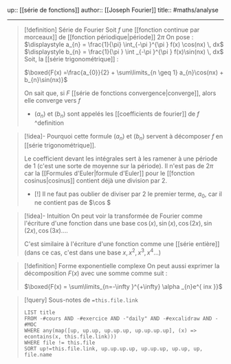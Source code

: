 up:: [[série de fonctions]]
author:: [[Joseph Fourier]]
title::
#maths/analyse 

---

> [!definition] Série de Fourier
> Soit $f$ une [[fonction continue par morceaux]] de [[fonction périodique|période]] $2\pi$
> On pose :
> $\displaystyle a_{n} = \frac{1}{\pi} \int_{-\pi }^{\pi } f(x) \cos(nx) \, dx$
> $\displaystyle b_{n} = \frac{1}{\pi } \int _{-\pi }^{\pi } f(x)\sin(nx) \, dx$
> Soit, la [[série trigonométrique]] :
> 
> $\boxed{F(x) =\frac{a_{0}}{2} + \sum\limits_{n \geq 1} a_{n}\cos(nx) + b_{n}\sin(nx)}$
> 
> On sait que, si $F$ [[série de fonctions convergence|converge]], alors elle converge vers $f$
> 
>  - $(a_{n})$ et $(b_{n})$ sont appelés les [[coefficients de fourier]] de $f$
^definition

> [!idea]- Pourquoi cette formule
> $(a_{n})$ et $(b_{n})$ servent à décomposer $f$ en [[série trigonométrique]].
> 
> Le coefficient devant les intégrales sert à les ramener à une période de 1 (c'est une sorte de moyenne sur la période). Il n'est pas de $2\pi$ car la [[Formules d'Euler|formule d'Euler]] pour le [[fonction cosinus|cosinus]] contient déjà une division par 2.
>  - [!]  Il ne faut pas oublier de diviser par 2 le premier terme, $a_0$, car il ne contient pas de $\cos $
>

> [!idea]- Intuition
> On peut voir la transformée de Fourier comme l'écriture d'une fonction dans une base $\cos(x), \sin(x), \cos(2x), \sin(2x), \cos(3x)\dots$.
> 
> C'est similaire à l'écriture d'une fonction comme une [[série entière]] (dans ce cas, c'est dans une base $x, x^{2}, x^{3}, x^{4}\dots$)

> [!definition] Forme exponentielle complexe
> On peut aussi exprimer la décomposition $F(x)$ avec une somme comme suit :
> 
> $\boxed{F(x) = \sum\limits_{n=-\infty }^{+\infty} \alpha _{n}e^{ inx }}$
> 


> [!query] Sous-notes de `=this.file.link`
> ```dataview
> LIST title
> FROM -#cours AND -#exercice AND -"daily" AND -#excalidraw AND -#MOC
> WHERE any(map([up, up.up, up.up.up, up.up.up.up], (x) => econtains(x, this.file.link)))
> WHERE file != this.file
> SORT up!=this.file.link, up.up.up.up, up.up.up, up.up, up, file.name
> ```